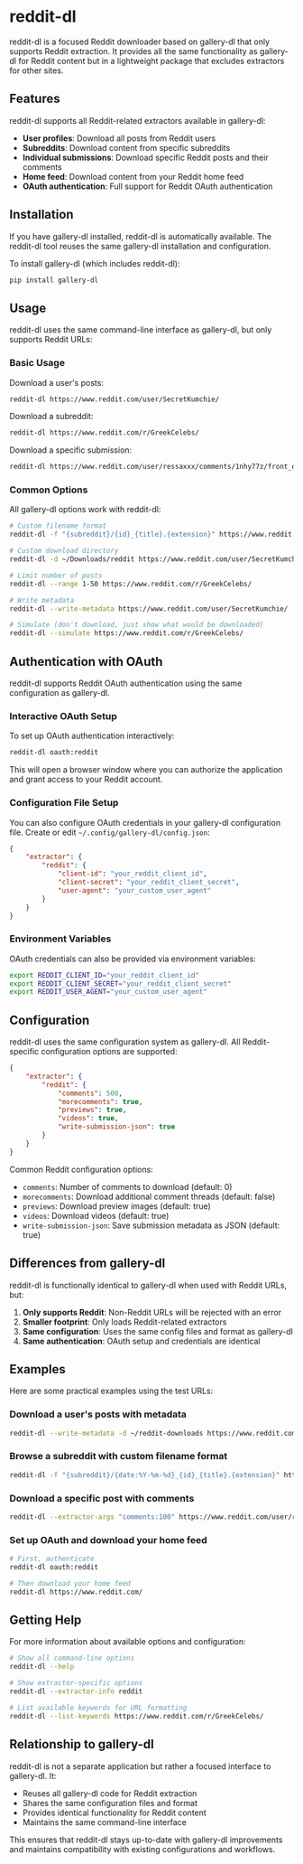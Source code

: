 # reddit-dl

reddit-dl is a focused Reddit downloader based on gallery-dl that only supports Reddit extraction. It provides all the same functionality as gallery-dl for Reddit content but in a lightweight package that excludes extractors for other sites.

## Features

reddit-dl supports all Reddit-related extractors available in gallery-dl:
- **User profiles**: Download all posts from Reddit users
- **Subreddits**: Download content from specific subreddits
- **Individual submissions**: Download specific Reddit posts and their comments
- **Home feed**: Download content from your Reddit home feed
- **OAuth authentication**: Full support for Reddit OAuth authentication

## Installation

If you have gallery-dl installed, reddit-dl is automatically available. The reddit-dl tool reuses the same gallery-dl installation and configuration.

To install gallery-dl (which includes reddit-dl):
```bash
pip install gallery-dl
```

## Usage

reddit-dl uses the same command-line interface as gallery-dl, but only supports Reddit URLs:

### Basic Usage

Download a user's posts:
```bash
reddit-dl https://www.reddit.com/user/SecretKumchie/
```

Download a subreddit:
```bash
reddit-dl https://www.reddit.com/r/GreekCelebs/
```

Download a specific submission:
```bash
reddit-dl https://www.reddit.com/user/ressaxxx/comments/1nhy77z/front_or_back/
```

### Common Options

All gallery-dl options work with reddit-dl:

```bash
# Custom filename format
reddit-dl -f "{subreddit}/{id}_{title}.{extension}" https://www.reddit.com/r/GreekCelebs/

# Custom download directory
reddit-dl -d ~/Downloads/reddit https://www.reddit.com/user/SecretKumchie/

# Limit number of posts
reddit-dl --range 1-50 https://www.reddit.com/r/GreekCelebs/

# Write metadata
reddit-dl --write-metadata https://www.reddit.com/user/SecretKumchie/

# Simulate (don't download, just show what would be downloaded)
reddit-dl --simulate https://www.reddit.com/r/GreekCelebs/
```

## Authentication with OAuth

reddit-dl supports Reddit OAuth authentication using the same configuration as gallery-dl.

### Interactive OAuth Setup

To set up OAuth authentication interactively:

```bash
reddit-dl oauth:reddit
```

This will open a browser window where you can authorize the application and grant access to your Reddit account.

### Configuration File Setup

You can also configure OAuth credentials in your gallery-dl configuration file. Create or edit `~/.config/gallery-dl/config.json`:

```json
{
    "extractor": {
        "reddit": {
            "client-id": "your_reddit_client_id",
            "client-secret": "your_reddit_client_secret",
            "user-agent": "your_custom_user_agent"
        }
    }
}
```

### Environment Variables

OAuth credentials can also be provided via environment variables:
```bash
export REDDIT_CLIENT_ID="your_reddit_client_id"
export REDDIT_CLIENT_SECRET="your_reddit_client_secret" 
export REDDIT_USER_AGENT="your_custom_user_agent"
```

## Configuration

reddit-dl uses the same configuration system as gallery-dl. All Reddit-specific configuration options are supported:

```json
{
    "extractor": {
        "reddit": {
            "comments": 500,
            "morecomments": true,
            "previews": true,
            "videos": true,
            "write-submission-json": true
        }
    }
}
```

Common Reddit configuration options:
- `comments`: Number of comments to download (default: 0)
- `morecomments`: Download additional comment threads (default: false)
- `previews`: Download preview images (default: true)
- `videos`: Download videos (default: true)
- `write-submission-json`: Save submission metadata as JSON (default: true)

## Differences from gallery-dl

reddit-dl is functionally identical to gallery-dl when used with Reddit URLs, but:

1. **Only supports Reddit**: Non-Reddit URLs will be rejected with an error
2. **Smaller footprint**: Only loads Reddit-related extractors
3. **Same configuration**: Uses the same config files and format as gallery-dl
4. **Same authentication**: OAuth setup and credentials are identical

## Examples

Here are some practical examples using the test URLs:

### Download a user's posts with metadata
```bash
reddit-dl --write-metadata -d ~/reddit-downloads https://www.reddit.com/user/SecretKumchie/
```

### Browse a subreddit with custom filename format
```bash
reddit-dl -f "{subreddit}/{date:%Y-%m-%d}_{id}_{title}.{extension}" https://www.reddit.com/r/GreekCelebs/
```

### Download a specific post with comments
```bash
reddit-dl --extractor-args "comments:100" https://www.reddit.com/user/ressaxxx/comments/1nhy77z/front_or_back/
```

### Set up OAuth and download your home feed
```bash
# First, authenticate
reddit-dl oauth:reddit

# Then download your home feed
reddit-dl https://www.reddit.com/
```

## Getting Help

For more information about available options and configuration:

```bash
# Show all command-line options
reddit-dl --help

# Show extractor-specific options
reddit-dl --extractor-info reddit

# List available keywords for URL formatting
reddit-dl --list-keywords https://www.reddit.com/r/GreekCelebs/
```

## Relationship to gallery-dl

reddit-dl is not a separate application but rather a focused interface to gallery-dl. It:
- Reuses all gallery-dl code for Reddit extraction
- Shares the same configuration files and format
- Provides identical functionality for Reddit content
- Maintains the same command-line interface

This ensures that reddit-dl stays up-to-date with gallery-dl improvements and maintains compatibility with existing configurations and workflows.